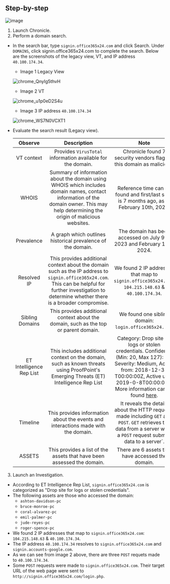## Step-by-step 

![image](https://github.com/user-attachments/assets/b7b9df5f-f5b5-45e5-a010-9ee88e19e6d1)


1. Launch Chronicle.
2. Perform a domain search.
* In the search bar, type `signin.office365x24.com` and click Search. Under `DOMAINS`, click signin.office365x24.com to complete the search. Below are the screenshots of the legacy view, VT, and IP address `40.100.174.34`.
    
  * Image 1 Legacy View
    
  ![chrome_QnyIg5thvH](https://github.com/Kwangsa19/Ketmanto-Cybersecurity-Portfolio/assets/135963482/c7f605fc-8796-4d97-948b-e207cbd06f49)

  * Image 2 VT 
  
  ![chrome_u1p0eD2S4u](https://github.com/Kwangsa19/Ketmanto-Cybersecurity-Portfolio/assets/135963482/45c34c3f-21e0-4c19-aa07-1f9569078237)

  * Image 3 IP address `40.100.174.34`
  
  ![chrome_WS7N0VCXT1](https://github.com/Kwangsa19/Ketmanto-Cybersecurity-Portfolio/assets/135963482/93256920-bd8b-4246-b3d6-a876f6df6af9)

  
* Evaluate the search result (Legacy view).
   
  | Observe | Description | Note |
  | :----: | :----: | :----: |
  | VT context | Provides  `VirusTotal` information available for the domain. | Chronicle found 7 security vendors flagged this domain as malicious.  | 
  | WHOIS | Summary of information about the domain using WHOIS which includes domain names, contact information of the domain owner. This may help determining the origin of malicious websites. | Reference time can be found and first/last seen is 7 months ago, as of February 10th, 2024. |
  | Prevalence | A graph which outlines historical prevalence of the domain. | The domain has been accessed on July 9th, 2023 and February 10th, 2024. |
  | Resolved IP | This provides additional context about the domain such as the IP address to `signin.office365x24.com`. This can be helpful for further investigation to determine whether there is a broader compromise. | We found 2 IP addresses that map to `signin.office365x24.com`: `104.215.148.63` & `40.100.174.34`. |
  | Sibling Domains | This provides additional context about the domain, such as the top or parent domain. | We found one sibling domain: `login.office365x24.com`.
  | ET Intelligence Rep List | This includes additional context on the domain, such as known threats using ProofPoint's Emerging Threats (ET) Intelligence Rep List | Category: Drop site for logs or stolen credentials. Confidence (Min: 20, Max 127): 22, Severity: Medium, Active from: 2018-12-31 T00:00:00Z, Active until: 2019-0-8T00:00:00Z. More information can be found [here](https://tools.emergingthreats.net/docs/ET%20Intelligence%20Rep%20List%20Tech%20Description.pdf).|
  | Timeline | This provides information about the events and interactions made with the domain. | It reveals the details about the HTTP requests made including `GET` and `POST`. `GET` retrieves the data from a server while a `POST` request submits data to a server`.|
  | ASSETS | This provides a list of the assets that have been assessed the domain. | There are 6 assets that have accessed the domain. |

3. Launch an Investigation. 
  * According to ET Intelligence Rep List, `signin.office365x24.com` is categorized as "Drop site for logs or stolen credentials".
  * The following assets are those who accessed the domain:
      * `ashton-davidson-pc`
      * `bruce-monroe-pc`
      * `coral-alvarez-pc`
      * `emil-palmer-pc`
      * `jude-reyes-pc`
      * `roger-spence-pc`
  * We found 2 IP addresses that map to `signin.office365x24.com`: `104.215.148.63` & `40.100.174.34`.
  * The IP address `40.100.174.34` resolves to `signin.office365x24.com` and `signin.accounts-google.com`.
  * As we can see from image 2 above, there are three `POST` requets made to `40.100.174.34`.
  * Some `POST` requests were made to `signin.office365x24.com`. Their target URL of the web page were sent to `http://signin.office365x24.com/login.php`. 
